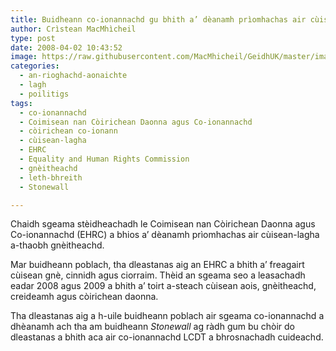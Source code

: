 ```yaml
---
title: Buidheann co-ionannachd gu bhith a’ dèanamh prìomhachas air cùisean-lagh a-thaobh gnèitheachd
author: Crìstean MacMhìcheil
type: post
date: 2008-04-02 10:43:52
image: https://raw.githubusercontent.com/MacMhicheil/GeidhUK/master/images/2008-04-02-buidheann-co-ionannachd-gu-bhith-a-deanamh-priomhachas-air-cuisean-lagh-a-thaobh-gneitheachd.jpg
categories:
  - an-rioghachd-aonaichte
  - lagh
  - poilitigs
tags:
  - co-ionannachd
  - Coimisean nan Còirichean Daonna agus Co-ionannachd
  - còirichean co-ionann
  - cùisean-lagha
  - EHRC
  - Equality and Human Rights Commission
  - gnèitheachd
  - leth-bhreith
  - Stonewall

---
```

Chaidh sgeama stèidheachadh le Coimisean nan Còirichean Daonna agus Co-ionannachd (EHRC) a bhios a’ dèanamh prìomhachas air cùisean-lagha a-thaobh gnèitheachd.

<!--more-->

Mar buidheann poblach, tha dleastanas aig an EHRC a bhith a’ freagairt cùisean gnè, cinnidh agus ciorraim. Thèid an sgeama seo a leasachadh eadar 2008 agus 2009 a bhith a’ toirt a-steach cùisean aois, gnèitheachd, creideamh agus còirichean daonna.

Tha dleastanas aig a h-uile buidheann poblach air sgeama co-ionannachd a dhèanamh ach tha am buidheann _Stonewall_ ag ràdh gum bu chòir do dleastanas a bhith aca air co-ionannachd LCDT a bhrosnachadh cuideachd.
